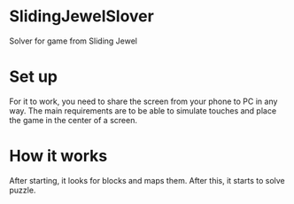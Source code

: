 # SlidingJewelSlover
Solver for game from Sliding Jewel
# Set up
For it to work, you need to share the screen from your phone to PC in any way. The main requirements are to be able to simulate touches and place the game in the center of a screen.
# How it works
After starting, it looks for blocks and maps them. After this, it starts to solve puzzle.
